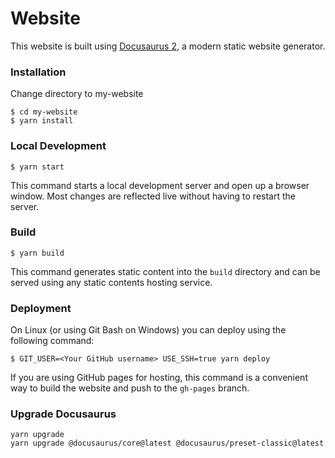 # Website

This website is built using [Docusaurus 2](https://v2.docusaurus.io/), a modern static website generator.

### Installation

Change directory to my-website

```
$ cd my-website
$ yarn install
```

### Local Development

```
$ yarn start
```

This command starts a local development server and open up a browser window. Most changes are reflected live without having to restart the server.

### Build

```
$ yarn build
```

This command generates static content into the `build` directory and can be served using any static contents hosting service.

### Deployment

On Linux (or using Git Bash on Windows) you can deploy using the following command:
```
$ GIT_USER=<Your GitHub username> USE_SSH=true yarn deploy
```

If you are using GitHub pages for hosting, this command is a convenient way to build the website and push to the `gh-pages` branch.

### Upgrade Docusaurus

```
yarn upgrade 
yarn upgrade @docusaurus/core@latest @docusaurus/preset-classic@latest
```